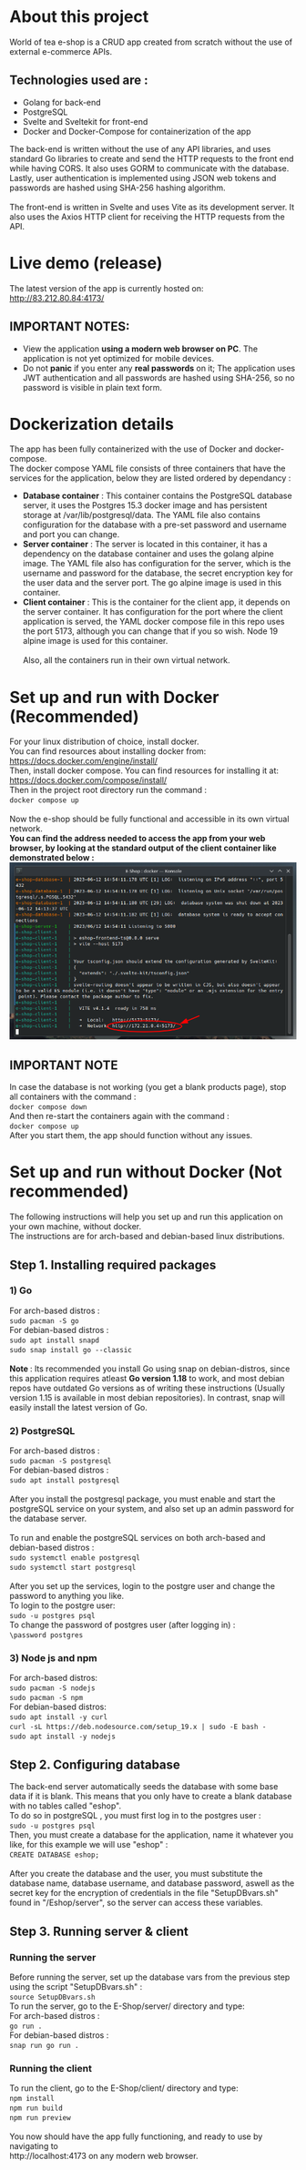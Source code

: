 # About this project
World of tea e-shop is a CRUD app created from scratch without the use of external e-commerce APIs.<br>
## **Technologies used are :**
* Golang for back-end
* PostgreSQL
* Svelte and Sveltekit for front-end
* Docker and Docker-Compose for containerization of the app

The back-end is written without the use of any API libraries, and uses standard Go libraries to create and send the HTTP requests to the front end while having CORS. It also uses GORM to communicate with the database. 
Lastly, user authentication is implemented using JSON web tokens and passwords are hashed using SHA-256 hashing algorithm.<br>
<br>The front-end is written in Svelte and uses Vite as its development server. It also uses the Axios HTTP client for receiving the HTTP requests from the API.
# Live demo (release)
The latest version of the app is currently hosted on: <br>
http://83.212.80.84:4173/
## IMPORTANT NOTES:
* View the application **using a modern web browser on PC**. The application is not yet optimized for mobile devices.
* Do not **panic** if you enter any **real passwords** on it; The application uses JWT authentication and all passwords are hashed using SHA-256, so no password is visible in plain text form.
# Dockerization details
The app has been fully containerized with the use of Docker and docker-compose.<br>
The docker compose YAML file consists of three containers that have the services for the application, below they are listed ordered by dependancy : <br>
* **Database container** : This container contains the PostgreSQL database server, it uses the Postgres 15.3 docker image and has persistent storage at /var/lib/postgresql/data. The YAML file also contains configuration for the database with a pre-set password and username and port you can change.
* **Server container** : The server is located in this container, it has a dependency on the database container and uses the golang alpine image. The YAML file also has configuration for the server, which is the username and password for the database, the secret encryption key for the user data and the server port. The go alpine image is used in this container.
* **Client container** : This is the container for the client app, it depends on the server container. It has configuration for the port where the client application is served, the YAML docker compose file in this repo uses the port 5173, although you can change that if you so wish. Node 19 alpine image is used for this container.
<br><br>
Also, all the containers run in their own virtual network.
# Set up and run with Docker (Recommended)
For your linux distribution of choice, install docker.<br>
You can find resources about installing docker from: <br>
https://docs.docker.com/engine/install/ <br>
Then, install docker compose. You can find resources for installing it at: <br>
https://docs.docker.com/compose/install/ <br>
Then in the project root directory run the command : <br>
``
docker compose up
``<br>
<br> Now the e-shop should be fully functional and accessible in its own virtual network. <br>
**You can find the address needed to access the app from your web browser, by looking at the standard output of the client container like demonstrated below :**
![vnet](vnet.png)
## IMPORTANT NOTE
In case the database is not working (you get a blank products page), stop all containers with the command :
<br>``
docker compose down
``<br>
And then re-start the containers again with the command : <br>
``
docker compose up
`` <br>
After you start them, the app should function without any issues.
# Set up and run without Docker (Not recommended)
The following instructions will help you set up and run this application on your own machine, without docker.<br>
The instructions are for arch-based and debian-based linux distributions.
## Step 1. Installing required packages
### 1) Go
For arch-based distros : <br>
``
sudo pacman -S go
`` <br>
For debian-based distros : <br>
``
sudo apt install snapd
``
<br>
``
sudo snap install go --classic
``<br><br>
<strong>Note </strong> : Its recommended you install Go using snap on debian-distros, since this application requires atleast <strong>Go version 1.18</strong> to work, and most debian repos have outdated Go versions as of writing these instructions (Usually version 1.15 is available in most debian repositories). In contrast, snap will easily install the latest version of Go.
### 2) PostgreSQL
For arch-based distros : <br>
``
sudo pacman -S postgresql
``
<br>
For debian-based distros : <br>
``
sudo apt install postgresql
``
<br><br>
After you install the postgresql package, you must enable and start the postgreSQL service on your system, and also set up an admin password for the database server.
<br><br>
To run and enable the postgreSQL services on both arch-based and debian-based distros :
<br>``
sudo systemctl enable postgresql
``<br>
``
sudo systemctl start postgresql
``<br>
<br>
After you set up the services, login to the postgre user and change the password to anything you like.
<br> To login to the postgre user: <br>
``
sudo -u postgres psql
``<br>
To change the password of postgres user (after logging in) :
<br>
``
\password postgres
``

### 3) Node js and npm
For arch-based distros: <br>
``
sudo pacman -S nodejs
``<br>
``
sudo pacman -S npm
``<br>
For debian-based distros: <br>
``
sudo apt install -y curl
``<br>
``
curl -sL https://deb.nodesource.com/setup_19.x | sudo -E bash -
``<br>
``
sudo apt install -y nodejs
``<br>
## Step 2. Configuring database
The back-end server automatically seeds the database with some base data if it is blank. This means that you only have to create a blank database with no tables called "eshop". <br>
To do so in postgreSQL , you must first log in to the postgres user :<br>
``
sudo -u postgres psql
``<br>
Then, you must create a database for the application, name it whatever you like, for this example we will use "eshop" : <br>
``
CREATE DATABASE eshop;
``<br>
<br>
After you create the database and the user, you must substitute the database name, database username, and database password, aswell as the secret key for the encryption of credentials in the file "SetupDBvars.sh" found in "/Eshop/server", so the server can access these variables.
## Step 3. Running server & client
### Running the server
Before running the server, set up the database vars from the previous step using the script "SetupDBvars.sh" : <br>
``
source SetupDBvars.sh
``<br>
To run the server, go to the E-Shop/server/ directory and type:<br>
For arch-based distros : <br>
``
go run .
``<br>
For debian-based distros : <br>
``
snap run go run .
``
### Running the client
To run the client, go to the E-Shop/client/ directory and type:<br>
``
npm install
``<br>
``
npm run build
``<br>
``
npm run preview
``
<br><br>
You now should have the app fully functioning, and ready to use by navigating to<br>
http://localhost:4173 on any modern web browser.
